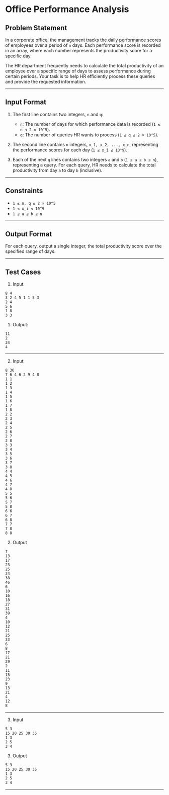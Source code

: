 # Office Performance Analysis

## Problem Statement

In a corporate office, the management tracks the daily performance scores of employees over a period of `n` days. Each performance score is recorded in an array, where each number represents the productivity score for a specific day.

The HR department frequently needs to calculate the total productivity of an employee over a specific range of days to assess performance during certain periods. Your task is to help HR efficiently process these queries and provide the requested information.

---

## Input Format

1. The first line contains two integers, `n` and `q`:
   - `n`: The number of days for which performance data is recorded (`1 ≤ n ≤ 2 × 10^5`).
   - `q`: The number of queries HR wants to process (`1 ≤ q ≤ 2 × 10^5`).

2. The second line contains `n` integers, `x_1, x_2, ..., x_n`, representing the performance scores for each day (`1 ≤ x_i ≤ 10^9`).

3. Each of the next `q` lines contains two integers `a` and `b` (`1 ≤ a ≤ b ≤ n`), representing a query. For each query, HR needs to calculate the total productivity from day `a` to day `b` (inclusive).

---

## Constraints

- `1 ≤ n, q ≤ 2 × 10^5`
- `1 ≤ x_i ≤ 10^9`
- `1 ≤ a ≤ b ≤ n`

---

## Output Format

For each query, output a single integer, the total productivity score over the specified range of days.

---

## Test Cases

1. Input:
   
```
8 4
3 2 4 5 1 1 5 3
2 4
5 6
1 8
3 3
```

1. Output:

```
11
2
24
4
```
---

2. Input:
```
8 36
7 6 4 6 2 9 4 8
1 1
1 2
1 3
1 4
1 5
1 6
1 7
1 8
2 2
2 3
2 4
2 5
2 6
2 7
2 8
3 3
3 4
3 5
3 6
3 7
3 8
4 4
4 5
4 6
4 7
4 8
5 5
5 6
5 7
5 8
6 6
6 7
6 8
7 7
7 8
8 8
```

2. Output
```
7
13
17
23
25
34
38
46
6
10
16
18
27
31
39
4
10
12
21
25
33
6
8
17
21
29
2
11
15
23
9
13
21
4
12
8
```
---

3. Input
```
5 3
15 20 25 30 35
1 3
2 5
3 4
```

3. Output
```
5 3
15 20 25 30 35
1 3
2 5
3 4
```
---

























